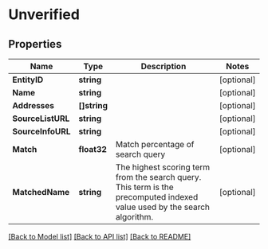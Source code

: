# Unverified

## Properties

Name | Type | Description | Notes
------------ | ------------- | ------------- | -------------
**EntityID** | **string** |  | [optional] 
**Name** | **string** |  | [optional] 
**Addresses** | **[]string** |  | [optional] 
**SourceListURL** | **string** |  | [optional] 
**SourceInfoURL** | **string** |  | [optional] 
**Match** | **float32** | Match percentage of search query | [optional] 
**MatchedName** | **string** | The highest scoring term from the search query. This term is the precomputed indexed value used by the search algorithm. | [optional] 

[[Back to Model list]](../README.md#documentation-for-models) [[Back to API list]](../README.md#documentation-for-api-endpoints) [[Back to README]](../README.md)


